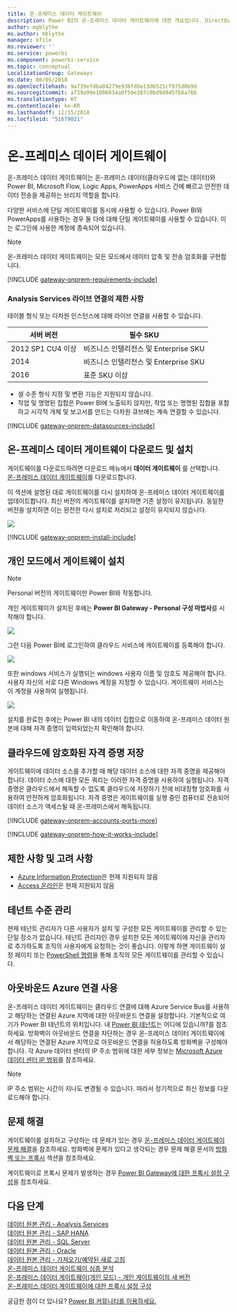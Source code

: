 ```yaml
---
title: 온-프레미스 데이터 게이트웨이
description: Power BI의 온-프레미스 데이터 게이트웨이에 대한 개요입니다. DirectQuery 데이터 원본으로 작업하는 데 이 게이트웨이를 사용할 수 있습니다. 또한 이 게이트웨이를 사용하여 온-프레미스 데이터로 클라우드 데이터 집합을 새로 고칠 수도 있습니다.
author: mgblythe
ms.author: mblythe
manager: kfile
ms.reviewer: ''
ms.service: powerbi
ms.component: powerbi-service
ms.topic: conceptual
LocalizationGroup: Gateways
ms.date: 06/05/2018
ms.openlocfilehash: 9a739efdba84279e938fd8e13d6521cf975d0b9d
ms.sourcegitcommit: a739a99e1006834a0f56e387c0bd9d945fb8a76b
ms.translationtype: HT
ms.contentlocale: ko-KR
ms.lasthandoff: 11/15/2018
ms.locfileid: "51679021"
---
```

# <a name="on-premises-data-gateway"></a>온-프레미스 데이터 게이트웨이

온-프레미스 데이터 게이트웨이는 온-프레미스 데이터(클라우드에 없는 데이터)와 Power BI, Microsoft Flow, Logic Apps, PowerApps 서비스 간에 빠르고 안전한 데이터 전송을 제공하는 브리지 역할을 합니다.

다양한 서비스에 단일 게이트웨이를 동시에 사용할 수 있습니다. Power BI와 PowerApps를 사용하는 경우 둘 다에 대해 단일 게이트웨이를 사용할 수 있습니다. 이는 로그인에 사용한 계정에 종속되어 있습니다.

> [!NOTE]
> 온-프레미스 데이터 게이트웨이는 모든 모드에서 데이터 압축 및 전송 암호화를 구현합니다.

<!-- Shared Requirements Include -->
[!INCLUDE [gateway-onprem-requirements-include](./includes/gateway-onprem-requirements-include.md)]

### <a name="limitations-of-analysis-services-live-connections"></a>Analysis Services 라이브 연결의 제한 사항

테이블 형식 또는 다차원 인스턴스에 대해 라이브 연결을 사용할 수 있습니다.

| **서버 버전** | **필수 SKU** |
| --- | --- |
| 2012 SP1 CU4 이상 |비즈니스 인텔리전스 및 Enterprise SKU |
| 2014 |비즈니스 인텔리전스 및 Enterprise SKU |
| 2016 |표준 SKU 이상 |

* 셀 수준 형식 지정 및 변환 기능은 지원되지 않습니다.
* 작업 및 명명된 집합은 Power BI에 노출되지 않지만, 작업 또는 명명된 집합을 포함하고 시각적 개체 및 보고서를 만드는 다차원 큐브에는 계속 연결할 수 있습니다.

<!-- Shared Install steps Include -->
[!INCLUDE [gateway-onprem-datasources-include](./includes/gateway-onprem-datasources-include.md)]

## <a name="download-and-install-the-on-premises-data-gateway"></a>온-프레미스 데이터 게이트웨이 다운로드 및 설치

게이트웨이를 다운로드하려면 다운로드 메뉴에서 **데이터 게이트웨이** 를 선택합니다. [온-프레미스 데이터 게이트웨이](http://go.microsoft.com/fwlink/?LinkID=820925)를 다운로드합니다.

이 섹션에 설명된 대로 게이트웨이를 다시 설치하여 온-프레미스 데이터 게이트웨이를 업데이트합니다. 최신 버전의 게이트웨이를 설치하면 기존 설정이 유지됩니다. 동일한 버전을 설치하면 이는 완전한 다시 설치로 처리되고 설정이 유지되지 않습니다.

![](media/service-gateway-onprem/powerbi-download-data-gateway.png)

<!-- Shared Install steps Include -->
[!INCLUDE [gateway-onprem-install-include](./includes/gateway-onprem-install-include.md)]

## <a name="install-the-gateway-in-personal-mode"></a>개인 모드에서 게이트웨이 설치

> [!NOTE]
> Personal 버전의 게이트웨이만 Power BI와 작동합니다.

개인 게이트웨이가 설치된 후에는 **Power BI Gateway - Personal 구성 마법사**를 시작해야 합니다.

![](media/service-gateway-onprem/personal-gateway-launch-configuration.png)

그런 다음 Power BI에 로그인하여 클라우드 서비스에 게이트웨이를 등록해야 합니다.

![](media/service-gateway-onprem/personal-gateway-signin.png)

또한 windows 서비스가 실행되는 windows 사용자 이름 및 암호도 제공해야 합니다. 사용자 자신의 서로 다른 Windows 계정을 지정할 수 있습니다. 게이트웨이 서비스는 이 계정을 사용하여 실행됩니다.

![](media/service-gateway-onprem/personal-gateway-windows-service.png)

설치를 완료한 후에는 Power BI 내의 데이터 집합으로 이동하여 온-프레미스 데이터 원본에 대해 자격 증명이 입력되었는지 확인해야 합니다.

<a name="credentials"></a>

## <a name="storing-encrypted-credentials-in-the-cloud"></a>클라우드에 암호화된 자격 증명 저장

게이트웨이에 데이터 소스를 추가할 때 해당 데이터 소스에 대한 자격 증명을 제공해야 합니다. 데이터 소스에 대한 모든 쿼리는 이러한 자격 증명을 사용하여 실행됩니다. 자격 증명은 클라우드에서 해독할 수 없도록 클라우드에 저장하기 전에 비대칭형 암호화를 사용하여 안전하게 암호화됩니다. 자격 증명은 게이트웨이를 실행 중인 컴퓨터로 전송되어 데이터 소스가 액세스될 때 온-프레미스에서 해독됩니다.

<!-- Account and Port information -->
[!INCLUDE [gateway-onprem-accounts-ports-more](./includes/gateway-onprem-accounts-ports-more.md)]

<!-- How the gateway works -->
[!INCLUDE [gateway-onprem-how-it-works-include](./includes/gateway-onprem-how-it-works-include.md)]

## <a name="limitations-and-considerations"></a>제한 사항 및 고려 사항

* [Azure Information Protection](https://docs.microsoft.com/microsoft-365/enterprise/protect-files-with-aip
)은 현재 지원되지 않음
* [Access 온라인](https://products.office.com/en-us/access)은 현재 지원되지 않음

## <a name="tenant-level-administration"></a>테넌트 수준 관리

현재 테넌트 관리자가 다른 사용자가 설치 및 구성한 모든 게이트웨이를 관리할 수 있는 단일 장소가 없습니다.  테넌트 관리자인 경우 설치한 모든 게이트웨이에 자신을 관리자로 추가하도록 조직의 사용자에게 요청하는 것이 좋습니다. 이렇게 하면 게이트웨이 설정 페이지 또는 [PowerShell 명령](https://docs.microsoft.com/power-bi/service-gateway-high-availability-clusters#powershell-support-for-gateway-clusters)을 통해 조직의 모든 게이트웨이를 관리할 수 있습니다. 

## <a name="enabling-outbound-azure-connections"></a>아웃바운드 Azure 연결 사용

온-프레미스 데이터 게이트웨이는 클라우드 연결에 대해 Azure Service Bus를 사용하고 해당하는 연결된 Azure 지역에 대한 아웃바운드 연결을 설정합니다. 기본적으로 여기가 Power BI 테넌트의 위치입니다. 내 [Power BI 테넌트](https://powerbi.microsoft.com/en-us/documentation/powerbi-admin-where-is-my-tenant-located/)는 어디에 있습니까?를 참조하세요.
방화벽이 아웃바운드 연결을 차단하는 경우 온-프레미스 데이터 게이트웨이에서 해당하는 연결된 Azure 지역으로 아웃바운드 연결을 허용하도록 방화벽을 구성해야 합니다. 각 Azure 데이터 센터의 IP 주소 범위에 대한 세부 정보는 [Microsoft Azure 데이터 센터 IP 범위](https://www.microsoft.com/download/details.aspx?id=41653)를 참조하세요.
> [!NOTE]
> IP 주소 범위는 시간이 지나도 변경될 수 있습니다. 따라서 정기적으로 최신 정보를 다운로드해야 합니다. 

## <a name="troubleshooting"></a>문제 해결

게이트웨이를 설치하고 구성하는 데 문제가 있는 경우 [온-프레미스 데이터 게이트웨이 문제 해결](service-gateway-onprem-tshoot.md)을 참조하세요. 방화벽에 문제가 있다고 생각되는 경우 문제 해결 문서의 [방화벽 또는 프록시](service-gateway-onprem-tshoot.md#firewall-or-proxy) 섹션을 참조하세요.

게이트웨이로 프록시 문제가 발생하는 경우 [Power BI Gateway에 대한 프록시 설정 구성](service-gateway-proxy.md)을 참조하세요.

## <a name="next-steps"></a>다음 단계

[데이터 원본 관리 - Analysis Services](service-gateway-enterprise-manage-ssas.md)  
[데이터 원본 관리 - SAP HANA](service-gateway-enterprise-manage-sap.md)  
[데이터 원본 관리 - SQL Server](service-gateway-enterprise-manage-sql.md)  
[데이터 원본 관리 - Oracle](service-gateway-onprem-manage-oracle.md)  
[데이터 원본 관리 - 가져오기/예약된 새로 고침](service-gateway-enterprise-manage-scheduled-refresh.md)  
[온-프레미스 데이터 게이트웨이 심층 분석](service-gateway-onprem-indepth.md)  
[온-프레미스 데이터 게이트웨이(개인 모드) - 개인 게이트웨이의 새 버전](service-gateway-personal-mode.md)  
[온-프레미스 데이터 게이트웨이에 대한 프록시 설정 구성](service-gateway-proxy.md)  

궁금한 점이 더 있나요? [Power BI 커뮤니티를 이용하세요.](http://community.powerbi.com/)
